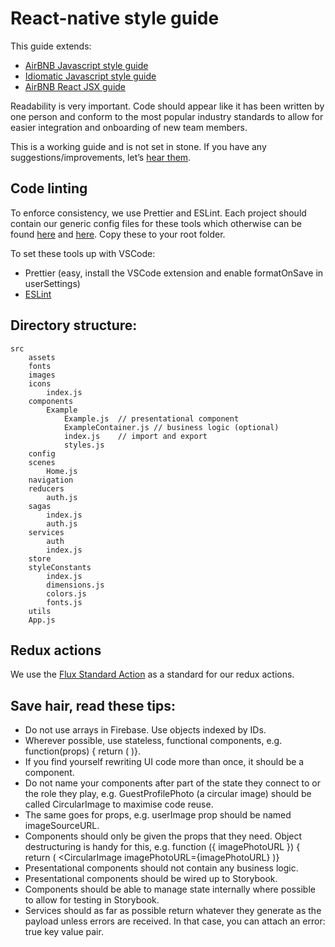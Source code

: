 # React-native style guide

This guide extends:

* [AirBNB Javascript style guide](https://github.com/airbnb/javascript)
* [Idiomatic Javascript style guide](https://github.com/rwaldron/idiomatic.js/)
* [AirBNB React JSX guide](https://github.com/airbnb/javascript/tree/master/react)

Readability is very important. Code should appear like it has been written by one person and conform to the most popular industry standards to allow for easier integration and onboarding of new team members.

This is a working guide and is not set in stone. If you have any suggestions/improvements, let’s [hear them](mailto:shaun@aux.co.za).

## Code linting

To enforce consistency, we use Prettier and ESLint. Each project should contain our generic config files for these tools which otherwise can be found [here](./.prettierrc) and [here](./.eslintrc.json). Copy these to your root folder.

To set these tools up with VSCode:

* Prettier (easy, install the VSCode extension and enable formatOnSave in userSettings)
* [ESLint](https://github.com/airbnb/javascript/issues/1589#issuecomment-344097023)

## Directory structure:

```
src
	assets
	fonts
	images
	icons
		index.js
	components
		Example
			Example.js	// presentational component
			ExampleContainer.js	// business logic (optional)
			index.js	// import and export
			styles.js
	config
	scenes
		Home.js
	navigation
	reducers
		auth.js
	sagas
		index.js
		auth.js
	services
		auth
		index.js
	store
	styleConstants
		index.js
		dimensions.js
		colors.js
		fonts.js
	utils
	App.js
```

## Redux actions

We use the [Flux Standard Action](https://github.com/redux-utilities/flux-standard-action) as a standard for our redux actions.

## Save hair, read these tips:

* Do not use arrays in Firebase. Use objects indexed by IDs.
* Wherever possible, use stateless, functional components, e.g. function(props) { return ( <Thing /> )}.
* If you find yourself rewriting UI code more than once, it should be a component.
* Do not name your components after part of the state they connect to or the role they play, e.g. GuestProfilePhoto (a circular image) should be called CircularImage to maximise code reuse.
* The same goes for props, e.g. userImage prop should be named imageSourceURL.
* Components should only be given the props that they need. Object destructuring is handy for this, e.g. function ({ imagePhotoURL }) { return ( <CircularImage imagePhotoURL={imagePhotoURL} )}
* Presentational components should not contain any business logic.
* Presentational components should be wired up to Storybook.
* Components should be able to manage state internally where possible to allow for testing in Storybook.
* Services should as far as possible return whatever they generate as the payload unless errors are received. In that case, you can attach an error: true key value pair.
